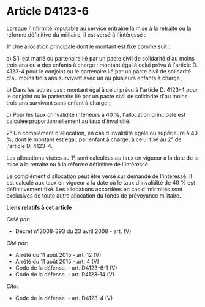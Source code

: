 # Article D4123-6

Lorsque l'infirmité imputable au service entraîne la mise à la retraite ou la réforme définitive du militaire, il est versé à
l'intéressé : 

1° Une allocation principale dont le montant est fixé comme suit : 

a) S'il est marié ou partenaire lié par un pacte civil de solidarité d'au moins trois ans ou a des enfants à charge : montant
égal à celui prévu à l'article D. 4123-4 pour le conjoint ou le partenaire lié par un pacte civil de solidarité d'au moins
trois ans survivant avec un ou plusieurs enfants à charge ; 

b) Dans les autres cas : montant égal à celui prévu à l'article D. 4123-4 pour le conjoint ou le partenaire lié par un pacte
civil de solidarité d'au moins trois ans survivant sans enfant à charge ; 

c) Pour les taux d'invalidité inférieurs à 40 %, l'allocation principale est calculée proportionnellement au taux
d'invalidité. 

2° Un complément d'allocation, en cas d'invalidité égale ou supérieure à 40 %, dont le montant est égal, par enfant à charge,
à celui fixé au 2° de l'article D. 4123-4. 

Les allocations visées au 1° sont calculées au taux en vigueur à la date de la mise à la retraite ou à la réforme définitive
de l'intéressé. 

Le complément d'allocation peut être versé sur demande de l'intéressé. Il est calculé aux taux en vigueur à la date où le
taux d'invalidité de 40 % est définitivement fixé. Les allocations accordées en cas d'infirmités sont exclusives de toute
autre allocation du fonds de prévoyance militaire.

**Liens relatifs à cet article**

_Créé par_:

  - Décret n°2008-393 du 23 avril 2008 - art. (V)

_Cité par_:

  - Arrêté du 11 août 2015 - art. 12 (V)
  - Arrêté du 11 août 2015 - art. 4 (V)
  - Code de la défense. - art. D4123-6-1 (V)
  - Code de la défense. - art. R4123-14 (V)

_Cite_:

  - Code de la défense. - art. D4123-4 (V)
